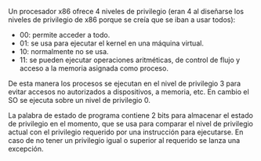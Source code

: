 
Un procesador x86 ofrece 4 niveles de privilegio (eran 4 al diseñarse los niveles de privilegio de x86 porque se creía que se iban a usar todos):

- 00: permite acceder a todo.
- 01: se usa para ejecutar el kernel en una máquina virtual.
- 10: normalmente no se usa.
- 11: se pueden ejecutar operaciones aritméticas, de control de flujo y acceso a la memoria asignada como proceso.

De esta manera los procesos se ejecutan en el nivel de privilegio 3 para evitar accesos no autorizados a dispositivos, a memoria, etc. En cambio el SO se ejecuta sobre un nivel de privilegio 0.

La palabra de estado de programa contiene 2 bits para almacenar el estado de privilegio en el momento, que se usa para comparar el nivel de privilegio actual con el privilegio requerido por una instrucción para ejecutarse. En caso de no tener un privilegio igual o superior al requerido se lanza una excepción.

